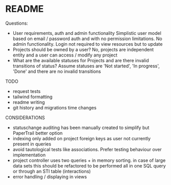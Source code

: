# README

Questions:
- User requirements, auth and admin functionality
Simplistic user model based on email / password auth and with no permission limitations. No admin functionality. Login not required to view resources but to update
- Projects should be owned by a user?
No, projects are independent entity and a user can access / modify any project
- What are the available statuses for Projects and are there invalid transitions of status?
Assume statuses are 'Not started', 'In progress', 'Done' and there are no invalid transitions


TODO
- request tests
- tailwind formatting
- readme writing
- git history and migrations time changes

CONSIDERATIONS
- statuschange auditing has been manually created to simplify but PaperTrail better option
- indexing only added on project foreign keys as user not currently present in queries
- avoid tautological tests like associations. Prefer testing behaviour over implementation
- project controller uses two queries + in memory sorting. in case of large data sets this should be refactored to be performed all in one SQL query or through an STI table (interactions)
- error handling / displaying in views